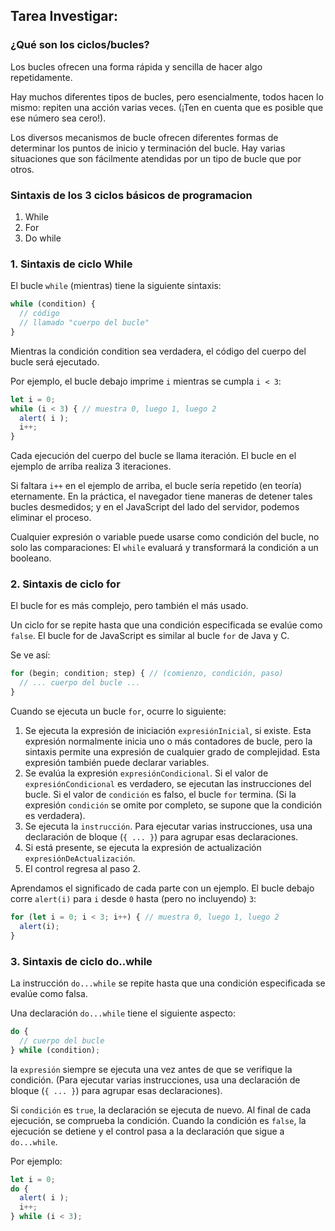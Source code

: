 ## Tarea Investigar:

### ¿Qué son los ciclos/bucles?

Los bucles ofrecen una forma rápida y sencilla de hacer algo repetidamente.

Hay muchos diferentes tipos de bucles, pero esencialmente, todos hacen lo mismo: repiten una acción varias veces. (¡Ten en cuenta que es posible que ese número sea cero!).

Los diversos mecanismos de bucle ofrecen diferentes formas de determinar los puntos de inicio y terminación del bucle. Hay varias situaciones que son fácilmente atendidas por un tipo de bucle que por otros.

### Sintaxis de los 3 ciclos básicos de programacion

1. While
2. For
3. Do while

### 1. Sintaxis de ciclo While

El bucle `while` (mientras) tiene la siguiente sintaxis:
```JavaScript
while (condition) {
  // código
  // llamado "cuerpo del bucle"
}
```
Mientras la condición condition sea verdadera, el código del cuerpo del bucle será ejecutado.

Por ejemplo, el bucle debajo imprime `i` mientras se cumpla `i < 3`:
```JavaScript
let i = 0;
while (i < 3) { // muestra 0, luego 1, luego 2
  alert( i );
  i++;
}
```
Cada ejecución del cuerpo del bucle se llama iteración. El bucle en el ejemplo de arriba realiza 3 iteraciones.

Si faltara `i++` en el ejemplo de arriba, el bucle sería repetido (en teoría) eternamente. En la práctica, el navegador tiene maneras de detener tales bucles desmedidos; y en el JavaScript del lado del servidor, podemos eliminar el proceso.

Cualquier expresión o variable puede usarse como condición del bucle, no solo las comparaciones: El `while` evaluará y transformará la condición a un booleano.

### 2. Sintaxis de ciclo for

El bucle for es más complejo, pero también el más usado.

Un ciclo for se repite hasta que una condición especificada se evalúe como `false`. El bucle for de JavaScript es similar al bucle `for` de Java y C.

Se ve así:
```JavaScript
for (begin; condition; step) { // (comienzo, condición, paso)
  // ... cuerpo del bucle ...
}
```
Cuando se ejecuta un bucle `for`, ocurre lo siguiente:

1. Se ejecuta la expresión de iniciación `expresiónInicial`, si existe. Esta expresión normalmente inicia uno o más contadores de bucle, pero la sintaxis permite una expresión de cualquier grado de complejidad. Esta expresión también puede declarar variables.
2. Se evalúa la expresión `expresiónCondicional`. Si el valor de `expresiónCondicional` es verdadero, se ejecutan las instrucciones del bucle. Si el valor de `condición` es falso, el bucle `for` termina. (Si la expresión `condición` se omite por completo, se supone que la condición es verdadera).
3. Se ejecuta la `instrucción`. Para ejecutar varias instrucciones, usa una declaración de bloque (`{ ... }`) para agrupar esas declaraciones.
4. Si está presente, se ejecuta la expresión de actualización `expresiónDeActualización`.
5. El control regresa al paso 2.

Aprendamos el significado de cada parte con un ejemplo. El bucle debajo corre `alert(i)` para `i` desde `0` hasta (pero no incluyendo) `3`:
```JavaScript
for (let i = 0; i < 3; i++) { // muestra 0, luego 1, luego 2
  alert(i);
}
```
### 3. Sintaxis de ciclo do..while

La instrucción `do...while` se repite hasta que una condición especificada se evalúe como falsa.

Una declaración `do...while` tiene el siguiente aspecto:
```JavaScript
do {
  // cuerpo del bucle
} while (condition);
```
la `expresión` siempre se ejecuta una vez antes de que se verifique la condición. (Para ejecutar varias instrucciones, usa una declaración de bloque (`{ ... }`) para agrupar esas declaraciones).

Si `condición` es `true`, la declaración se ejecuta de nuevo. Al final de cada ejecución, se comprueba la condición. Cuando la condición es `false`, la ejecución se detiene y el control pasa a la declaración que sigue a `do...while`.

Por ejemplo:
```JavaScript
let i = 0;
do {
  alert( i );
  i++;
} while (i < 3);
```